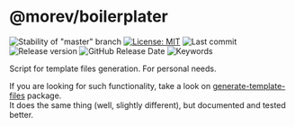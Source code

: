 # @morev/boilerplater

![Stability of "master" branch](https://img.shields.io/github/workflow/status/MorevM/boilerplater/Build/master)
[![License: MIT](https://img.shields.io/badge/License-MIT-yellow.svg)](https://opensource.org/licenses/MIT)
![Last commit](https://img.shields.io/github/last-commit/morevm/boilerplater)
![Release version](https://img.shields.io/github/v/release/morevm/boilerplater?include_prereleases)
![GitHub Release Date](https://img.shields.io/github/release-date/morevm/boilerplater)
![Keywords](https://img.shields.io/github/package-json/keywords/morevm/boilerplater)

Script for template files generation. For personal needs.

If you are looking for such functionality, take a look on
[generate-template-files](https://www.npmjs.com/package/generate-template-files) package. \
It does the same thing (well, slightly different), but documented and tested better.
